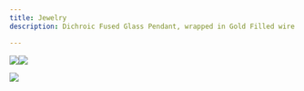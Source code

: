 ```yaml
---
title: Jewelry
description: Dichroic Fused Glass Pendant, wrapped in Gold Filled wire

---
```


![](/assets/img/dichroic-wire-wrap.jpg)![](/assets/img/dichroic-wrap-2.jpg)

![](/assets/img/dichroic-wrap-3.jpg)